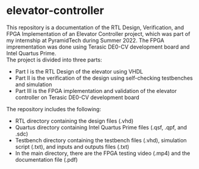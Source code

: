 # elevator-controller
This repository is a documentation of the RTL Design, Verification, and FPGA Implementation of an Elevator Controller project, which was part of my internship at PyramidTech during Summer 2022. The FPGA imprementation was done using Terasic DE0-CV development board and Intel Quartus Prime.  
The project is divided into three parts:  
  - Part I is the RTL Design of the elevator using VHDL  
  - Part II is the verification of the design using self-checking testbenches and simulation  
  - Part III is the FPGA implementation and validation of the elevator controller on Terasic DE0-CV development board  

The repository includes the following:  
  - RTL directory containing the design files (.vhd)  
  - Quartus directory containing Intel Quartus Prime files (.qsf, .qpf, and .sdc)  
  - Testbench directory containing the testbench files (.vhd), simulation script (.txt), and inputs and outputs files (.txt)  
  - In the main directory, there are the FPGA testing video (.mp4) and the documentation file (.pdf)  

